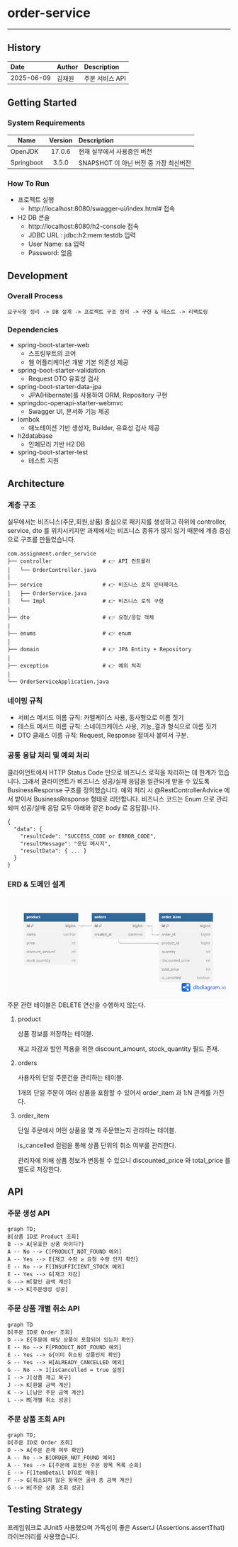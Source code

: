 # order-service
- - - 
## History
| Date       |Author| Description |
|:-----------|:---|:------------|
| 2025-06-09 |김채원| 주문 서비스 API  | 

## Getting Started
### System Requirements
|Name|Version| Description                                                                             |
|---|:---:|:----------------------------------------------------------------------------------------|
|OpenJDK|17.0.6| 현재 실무에서 사용중인 버전                                              |
|Springboot|3.5.0| SNAPSHOT 이 아닌 버전 중 가장 최신버전|

### How To Run
+ 프로젝트 실행
  + http://localhost:8080/swagger-ui/index.html# 접속
+ H2 DB 콘솔
  + http://localhost:8080/h2-console 접속
  + JDBC URL : jdbc:h2:mem:testdb 입력
  + User Name: sa 입력
  + Password: 없음


## Development
### Overall Process
```
요구사항 정리 -> DB 설계 -> 프로젝트 구조 정의 -> 구현 & 테스트 -> 리팩토링 
```
### Dependencies
+ spring-boot-starter-web
    + 스프링부트의 코어
    + 웹 어플리케이션 개발 기본 의존성 제공
+ spring-boot-starter-validation
  + Request DTO 유효성 검사
+ spring-boot-starter-data-jpa
  + JPA(Hibernate)를 사용하여 ORM, Repository 구현
+ springdoc-openapi-starter-webmvc
  + Swagger UI, 문서화 기능 제공
+ lombok
  + 애노테이션 기반 생성자, Builder, 유효성 검사 제공
+ h2database
  + 인메모리 기반 H2 DB
+ spring-boot-starter-test
  + 테스트 지원
## Architecture
### 계층 구조
실무에서는 비즈니스(주문,회원,상품) 중심으로 패키지를 생성하고 하위에 controller, service, dto 를 위치시키지만 과제에서는 비즈니스 종류가 많지 않기 때문에 계층 중심으로 구조를 만들었습니다.
```
com.assignment.order_service
├── controller                # 👉 API 컨트롤러
│   └── OrderController.java
│
├── service                   # 👉 비즈니스 로직 인터페이스
│   ├── OrderService.java
│   └── Impl                  # 👉 비즈니스 로직 구현
│
├── dto                       # 👉 요청/응답 객체
│
├── enums                     # 👉 enum
│
├── domain                    # 👉 JPA Entity + Repository
│
├── exception                 # 👉 예외 처리
│
└── OrderServiceApplication.java

```
### 네이밍 규칙
+ 서비스 메서드 이름 규칙: 카멜케이스 사용, 동사형으로 이름 짓기
+ 테스트 메서드 이름 규칙: 스네이크케이스 사용, 기능_결과 형식으로 이름 짓기
+ DTO 클래스 이름 규칙: Request, Response 접미사 붙여서 구분.

### 공통 응답 처리 및 예외 처리
클라이언트에서 HTTP Status Code 만으로 비즈니스 로직을 처리하는 데 한계가 있습니다.
그래서 클라이언트가 비즈니스 성공/실패 응답을 일관되게 받을 수 있도록 BusinessResponse 구조를 정의했습니다.
예외 처리 시 @RestControllerAdvice 에서 받아서 BusinessResponse 형태로 리턴합니다.
비즈니스 코드는 Enum 으로 관리되며 
성공/실패 응답 모두 아래와 같은 body 로 응답됩니다.
```
{
  "data": {
    "resultCode": "SUCCESS_CODE or ERROR_CODE",
    "resultMessage": "응답 메시지",
    "resultData": { ... }
  }
}
```
### ERD & 도메인 설계
![ERD.png](ERD.png)
주문 관련 테이블은 DELETE 연산을 수행하지 않는다.
1. product

   상품 정보를 저장하는 테이블.

   재고 차감과 할인 적용을 위한 discount_amount, stock_quantity 필드 존재.

2. orders

   사용자의 단일 주문건을 관리하는 테이블.

   1개의 단일 주문이 여러 상품을 포함할 수 있어서 order_item 과 1:N 관계를 가진다.
3. order_item

   단일 주문에서 어떤 상품을 몇 개 주문했는지 관리하는 테이블.

   is_cancelled 컬럼을 통해 상품 단위의 취소 여부를 관리한다.

   관리자에 의해 상품 정보가 변동될 수 있으니 discounted_price 와 total_price 를 별도로 저장한다.

## API
### 주문 생성 API
```mermaid
graph TD; 
B[상품 ID로 Product 조회]
B --> A{유효한 상품 아이디?}
A -- No --> C[PRODUCT_NOT_FOUND 예외]
A -- Yes --> E{재고 수량 ≥ 요청 수량 인지 확인}
E -- No --> F[INSUFFICIENT_STOCK 예외]
E -- Yes --> G[재고 차감]
G --> H[할인 금액 계산]
H --> K[주문생성 성공]
```
### 주문 상품 개별 취소 API
```mermaid
graph TD
D[주문 ID로 Order 조회]
D --> E{주문에 해당 상품이 포함되어 있는지 확인}
E -- No --> F[PRODUCT_NOT_FOUND 예외]
E -- Yes --> G{이미 취소된 상품인지 확인}
G -- Yes --> H[ALREADY_CANCELLED 예외]
G -- No --> I[isCancelled = true 설정]
I --> J[상품 재고 복구]
J --> K[환불 금액 계산]
K --> L[남은 주문 금액 계산]
L --> M[개별 취소 성공]
```
### 주문 상품 조회 API
```mermaid
graph TD;
D[주문 ID로 Order 조회]
D --> A{주문 존재 여부 확인}
A -- No --> B[ORDER_NOT_FOUND 예외]
A -- Yes --> E[주문에 포함된 주문 항목 목록 순회]
E --> F[ItemDetail DTO로 매핑]
F --> G[취소되지 않은 항목만 골라 총 금액 계산]
G --> H[주문 상품 조회 성공]
```
## Testing Strategy 
프레임워크로 JUnit5 사용했으며 가독성이 좋은 AssertJ (Assertions.assertThat) 라이브러리를 사용했습니다.

